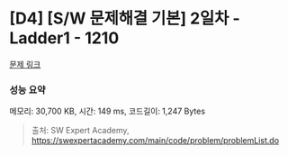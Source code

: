 # [D4] [S/W 문제해결 기본] 2일차 - Ladder1 - 1210 

[문제 링크](https://swexpertacademy.com/main/code/problem/problemDetail.do?contestProbId=AV14ABYKADACFAYh) 

### 성능 요약

메모리: 30,700 KB, 시간: 149 ms, 코드길이: 1,247 Bytes



> 출처: SW Expert Academy, https://swexpertacademy.com/main/code/problem/problemList.do